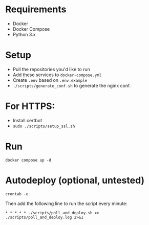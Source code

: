 # Requirements

- Docker
- Docker Compose
- Python 3.x

# Setup

- Pull the repositories you'd like to run
- Add these services to `docker-compose.yml`
- Create `.env` based on `.env.example`
- `./scripts/generate_conf.sh` to generate the nginx conf.

# For HTTPS:

- Install certbot
- `sudo ./scripts/setup_ssl.sh`

# Run

`docker compose up -d`

# Autodeploy (optional, untested)

`crontab -e`

Then add the following line to run the script every minute:

`* * * * * ./scripts/poll_and_deploy.sh >> ./scripts/poll_and_deploy.log 2>&1`